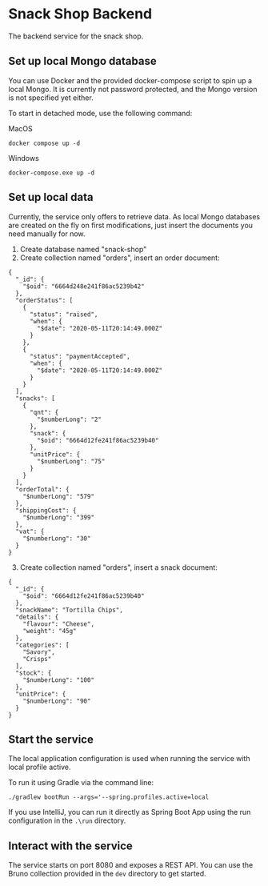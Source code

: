 # Snack Shop Backend

The backend service for the snack shop.

## Set up local Mongo database
You can use Docker and the provided docker-compose script to spin up a local Mongo. It is currently not password protected, and the Mongo version is not specified yet either.

To start in detached mode, use the following command:

MacOS
```
docker compose up -d
```

Windows
```
docker-compose.exe up -d
```

## Set up local data
Currently, the service only offers to retrieve data. As local Mongo databases are created on the fly on first modifications, just insert the documents you need manually for now.

1. Create database named "snack-shop"
2. Create collection named "orders", insert an order document:
```
{
  "_id": {
    "$oid": "6664d248e241f86ac5239b42"
  },
  "orderStatus": [
    {
      "status": "raised",
      "when": {
        "$date": "2020-05-11T20:14:49.000Z"
      }
    },
    {
      "status": "paymentAccepted",
      "when": {
        "$date": "2020-05-11T20:14:49.000Z"
      }
    }
  ],
  "snacks": [
    {
      "qnt": {
        "$numberLong": "2"
      },
      "snack": {
        "$oid": "6664d12fe241f86ac5239b40"
      },
      "unitPrice": {
        "$numberLong": "75"
      }
    }
  ],
  "orderTotal": {
    "$numberLong": "579"
  },
  "shippingCost": {
    "$numberLong": "399"
  },
  "vat": {
    "$numberLong": "30"
  }
}
```
3. Create collection named "orders", insert a snack document:
```
{
  "_id": {
    "$oid": "6664d12fe241f86ac5239b40"
  },
  "snackName": "Tortilla Chips",
  "details": {
    "flavour": "Cheese",
    "weight": "45g"
  },
  "categories": [
    "Savory",
    "Crisps"
  ],
  "stock": {
    "$numberLong": "100"
  },
  "unitPrice": {
    "$numberLong": "90"
  }
}
```

## Start the service
The local application configuration is used when running the service with local profile active.

To run it using Gradle via the command line:
```
./gradlew bootRun --args='--spring.profiles.active=local
```

If you use IntelliJ, you can run it directly as Spring Boot App using the run configuration in the `.\run` directory.

## Interact with the service
The service starts on port 8080 and exposes a REST API. You can use the Bruno collection provided in the `dev` directory to get started.